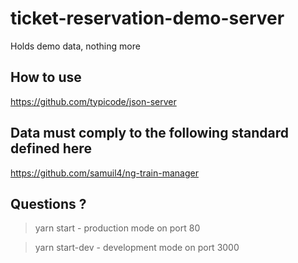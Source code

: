 # ticket-reservation-demo-server

Holds demo data, nothing more

## How to use

https://github.com/typicode/json-server

## Data must comply to the following standard defined here

https://github.com/samuil4/ng-train-manager

## Questions ?

> yarn start - production mode on port 80

> yarn start-dev - development mode on port 3000
